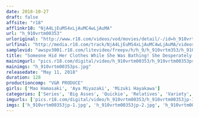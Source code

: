 ```yaml
---
date: 2018-10-27
draft: false
affsite: "r18"
afflinkr18: "NjA4LjEuMS4xLjAuMC4wLjAuMA"
url: "h_910vrtm00353"
urloriginal: "http://www.r18.com/videos/vod/movies/detail/-/id=h_910vrtm00353"
urlfinal: "http://media.r18.com/track/NjA4LjEuMS4xLjAuMC4wLjAuMA/videos/vod/movies/detail/-/id=h_910vrtm00353"
samplevid: "awspv3001.r18.com/litevideo/freepv/h/h_9/h_910vrtm353/h_910vrtm353_dmb_w.mp4"
title: "Someone Hid Her Clothes While She Was Bathing! She Desperately Hid Her Body With Just A Towel But Her Little Brother Could Still See Her Pussy Peeking Out, And Now His Lust Was In Full Force, As He Grabbed Her Ass And Inserted Himself For Some Quickie Action! Behind Their Parents' Backs He Gave Her Multiple Creampie Sex Deep Into Her Pussy Walls! 3"
mainimgurl: "pics.r18.com/digital/video/h_910vrtm00353/h_910vrtm00353ps.jpg"
mainimgs: "h_910vrtm00353ps.jpg"
releasedate: "May 11, 2018"
duration: 128
productioncomp: "V&R PRODUCE"
girls: ['Mao Hamasaki', 'Aya Miyazaki', 'Mizuki Hayakawa']
categories: ['Series', 'Big Asses', 'Quickie', 'Relatives', 'Variety', 'Sister', 'Creampie', 'Hi-Def']
imgurls: ['pics.r18.com/digital/video/h_910vrtm00353/h_910vrtm00353jp-1.jpg', 'pics.r18.com/digital/video/h_910vrtm00353/h_910vrtm00353jp-2.jpg', 'pics.r18.com/digital/video/h_910vrtm00353/h_910vrtm00353jp-3.jpg', 'pics.r18.com/digital/video/h_910vrtm00353/h_910vrtm00353jp-4.jpg', 'pics.r18.com/digital/video/h_910vrtm00353/h_910vrtm00353jp-5.jpg', 'pics.r18.com/digital/video/h_910vrtm00353/h_910vrtm00353jp-6.jpg', 'pics.r18.com/digital/video/h_910vrtm00353/h_910vrtm00353jp-7.jpg', 'pics.r18.com/digital/video/h_910vrtm00353/h_910vrtm00353jp-8.jpg', 'pics.r18.com/digital/video/h_910vrtm00353/h_910vrtm00353jp-9.jpg', 'pics.r18.com/digital/video/h_910vrtm00353/h_910vrtm00353jp-10.jpg', 'pics.r18.com/digital/video/h_910vrtm00353/h_910vrtm00353jp-11.jpg', 'pics.r18.com/digital/video/h_910vrtm00353/h_910vrtm00353jp-12.jpg', 'pics.r18.com/digital/video/h_910vrtm00353/h_910vrtm00353jp-13.jpg', 'pics.r18.com/digital/video/h_910vrtm00353/h_910vrtm00353jp-14.jpg', 'pics.r18.com/digital/video/h_910vrtm00353/h_910vrtm00353jp-15.jpg', 'pics.r18.com/digital/video/h_910vrtm00353/h_910vrtm00353jp-16.jpg', 'pics.r18.com/digital/video/h_910vrtm00353/h_910vrtm00353jp-17.jpg', 'pics.r18.com/digital/video/h_910vrtm00353/h_910vrtm00353jp-18.jpg', 'pics.r18.com/digital/video/h_910vrtm00353/h_910vrtm00353jp-19.jpg', 'pics.r18.com/digital/video/h_910vrtm00353/h_910vrtm00353jp-20.jpg']
imgs: ['h_910vrtm00353jp-1.jpg', 'h_910vrtm00353jp-2.jpg', 'h_910vrtm00353jp-3.jpg', 'h_910vrtm00353jp-4.jpg', 'h_910vrtm00353jp-5.jpg', 'h_910vrtm00353jp-6.jpg', 'h_910vrtm00353jp-7.jpg', 'h_910vrtm00353jp-8.jpg', 'h_910vrtm00353jp-9.jpg', 'h_910vrtm00353jp-10.jpg', 'h_910vrtm00353jp-11.jpg', 'h_910vrtm00353jp-12.jpg', 'h_910vrtm00353jp-13.jpg', 'h_910vrtm00353jp-14.jpg', 'h_910vrtm00353jp-15.jpg', 'h_910vrtm00353jp-16.jpg', 'h_910vrtm00353jp-17.jpg', 'h_910vrtm00353jp-18.jpg', 'h_910vrtm00353jp-19.jpg', 'h_910vrtm00353jp-20.jpg']
---
```

